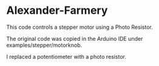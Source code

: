 # Alexander-Farmery

This code controls a stepper motor using a Photo Resistor.

The original code was copied in the Arduino IDE under examples/stepper/motorknob.

I replaced a potentiometer with a photo resistor.
